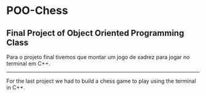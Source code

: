 # POO-Chess
## Final Project of Object Oriented Programming Class 

Para o projeto final tivemos que montar um jogo de xadrez para jogar no terminal em C++.

--------------------

For the last project we had to build a chess game to play using the terminal in C++.
